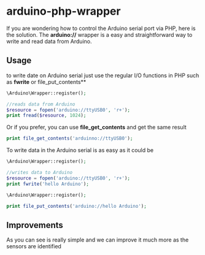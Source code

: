 # arduino-php-wrapper

If you are wondering how to control the Arduino serial port via PHP, here is the solution. 
The **arduino://** wrapper is a easy and straightforward way to write and read data from Arduino.

## Usage

to write date on Arduino serial just use the regular I/O functions in PHP such as **fwrite** or file_put_contents**

``` php
\Arduino\Wrapper::register();

//reads data from Arduino
$resource = fopen('arduino://ttyUSB0', 'r+');
print fread($resource, 1024); 
```

Or if you prefer, you can use **file_get_contents** and get the same result
``` php
print file_get_contents('arduinno://ttyUSB0');
```

To write data in the Arduino serial is as easy as it could be

``` php
\Arduino\Wrapper::register();

//writes data to Arduino
$resource = fopen('arduino://ttyUSB0', 'r+');
print fwrite('hello Arduino'); 
```

``` php
\Arduino\Wrapper::register();

print file_put_contents('arduino://hello Arduino');
```

## Improvements

As you can see is really simple and we can improve it much more as the sensors are identified
